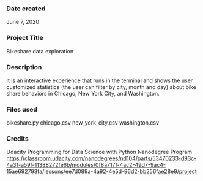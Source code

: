 ### Date created
June 7, 2020

### Project Title
Bikeshare data exploration

### Description
It is an interactive experience that runs in the terminal and shows the user customized statistics (the user can filter by city, month and day) about bike share behaviors in Chicago, New York City, and Washington.

### Files used
bikeshare.py
chicago.csv
new_york_city.csv
washington.csv

### Credits
Udacity Programming for Data Science with Python Nanodegree Program https://classroom.udacity.com/nanodegrees/nd104/parts/53470233-d93c-4a31-a59f-11388272fe6b/modules/0f8a717f-4ac2-49d7-9ac4-15ae692793fa/lessons/ee7d089a-4a92-4e5d-96d2-bb256fae28e9/project

